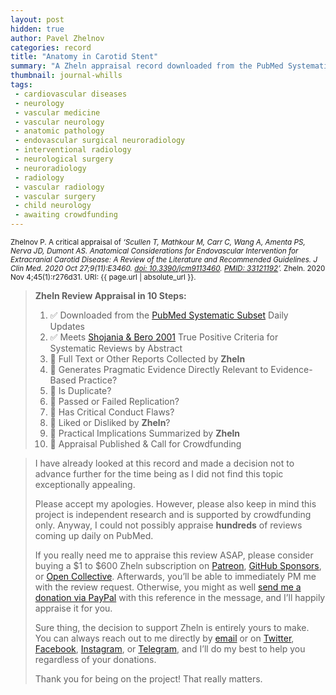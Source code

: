 ```yaml
---
layout: post
hidden: true
author: Pavel Zhelnov
categories: record
title: "Anatomy in Carotid Stent"
summary: "A Zheln appraisal record downloaded from the PubMed Systematic Subset daily updates."
thumbnail: journal-whills
tags:
 - cardiovascular diseases
 - neurology
 - vascular medicine
 - vascular neurology
 - anatomic pathology
 - endovascular surgical neuroradiology
 - interventional radiology
 - neurological surgery
 - neuroradiology
 - radiology
 - vascular radiology
 - vascular surgery
 - child neurology
 - awaiting crowdfunding
---
```


<small id="citation">Zhelnov P. A critical appraisal of _‘Scullen T, Mathkour M, Carr C, Wang A, Amenta PS, Nerva JD, Dumont AS. Anatomical Considerations for Endovascular Intervention for Extracranial Carotid Disease: A Review of the Literature and Recommended Guidelines. J Clin Med. 2020 Oct 27;9(11):E3460. [doi: 10.3390/jcm9113460](https://doi.org/10.3390/jcm9113460). [PMID: 33121192](https://pubmed.gov/33121192)’._ Zheln. 2020 Nov 4;45(1):r276d31. URI: {{ page.url | absolute_url }}.</small>

> **Zheln Review Appraisal in 10 Steps:**
>
> 1. ✅ Downloaded from the [PubMed Systematic Subset](https://github.com/p1m-ortho/qs-global-ortho-search-queries/blob/global-sr-query/README.md) Daily Updates
> 2. ✅ Meets [Shojania & Bero 2001](https://www.researchgate.net/publication/11820967_Taking_Advantage_of_the_Explosion_of_Systematic_Reviews_An_Efficient_MEDLINE_Search_Strategy) True Positive Criteria for Systematic Reviews by Abstract
> 3. 🔄 Full Text or Other Reports Collected by **Zheln**
> 4. 🔄 Generates Pragmatic Evidence Directly Relevant to Evidence-Based Practice?
> 5. 🔄 Is Duplicate?
> 6. 🔄 Passed or Failed Replication?
> 7. 🔄 Has Critical Conduct Flaws?
> 8. 🔄 Liked or Disliked by **Zheln**?
> 9. 🔄 Practical Implications Summarized by **Zheln**
> 10. 🔄 Appraisal Published & Call for Crowdfunding

> I have already looked at this record and made a decision not to advance further for the time being as I did not find this topic exceptionally appealing.
>
> Please accept my apologies. However, please also keep in mind this project is independent research and is supported by crowdfunding only. Anyway, I could not possibly appraise **hundreds** of reviews coming up daily on PubMed.
> 
> If you really need me to appraise this review ASAP, please consider buying a $1 to $600 Zheln subscription on [Patreon](https://patreon.com/zheln), [GitHub Sponsors](https://github.com/sponsors/drzhelnov), or [Open Collective](https://opencollective.com/zheln). Afterwards, you’ll be able to immediately PM me with the review request. Otherwise, you might as well [send me a donation via PayPal](https://paypal.me/pjelnov) with this reference in the message, and I’ll happily appraise it for you.
> 
> Sure thing, the decision to support Zheln is entirely yours to make. You can always reach out to me directly by [email](mailto:pavel@zheln.com) or on [Twitter](https://twitter.com/drzhelnov), [Facebook](https://facebook.com/drzhelnov), [Instagram](https://instagram.com/igzheln), or [Telegram](https://t.me/drzhelnov), and I’ll do my best to help you regardless of your donations.
> 
> Thank you for being on the project! That really matters.
